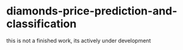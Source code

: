 # diamonds-price-prediction-and-classification
this is not a finished work, its actively under development
